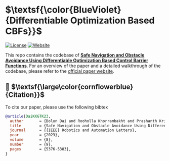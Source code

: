 # $\textsf{\color{BlueViolet}{Differentiable Optimization Based CBFs}}$

[![License](https://img.shields.io/badge/License-BSD--3-cfd8dc?style=flat-square&labelColor=orange&color=lightgray)](https://github.com/BolunDai0216/DifferentiableOptimizationCBF/blob/main/LICENSE)
[![Website](https://img.shields.io/badge/Website-orange?style=flat-square&logo=readthedocs&logoColor=white)](https://differentiableoptimizationcbf.readthedocs.io/en/latest/)

This repo contains the codebase of [**Safe Navigation and Obstacle Avoidance Using Differentiable Optimization Based Control Barrier Functions**](https://arxiv.org/abs/2304.08586). For an overview of the paper and a detailed walkthrough of the codebase, please refer to the [official paper website](https://differentiableoptimizationcbf.readthedocs.io/).

## 📖 $\textsf{\large\color{cornflowerblue}{Citation}}$

To cite our paper, please use the following bibtex

```bibtex
@article{DaiKKGTK23,
  author       = {Bolun Dai and Rooholla Khorrambakht and Prashanth Krishnamurthy and Vin{\'{\i}}cius Gon{\c{c}}alves and Anthony Tzes and Farshad Khorrami},
  title        = {Safe Navigation and Obstacle Avoidance Using Differentiable Optimization Based Control Barrier Functions},
  journal      = {{IEEE} Robotics and Automation Letters},
  year         = {2023},
  volume       = {8},
  number       = {9},
  pages        = {5376-5383},
}
```
